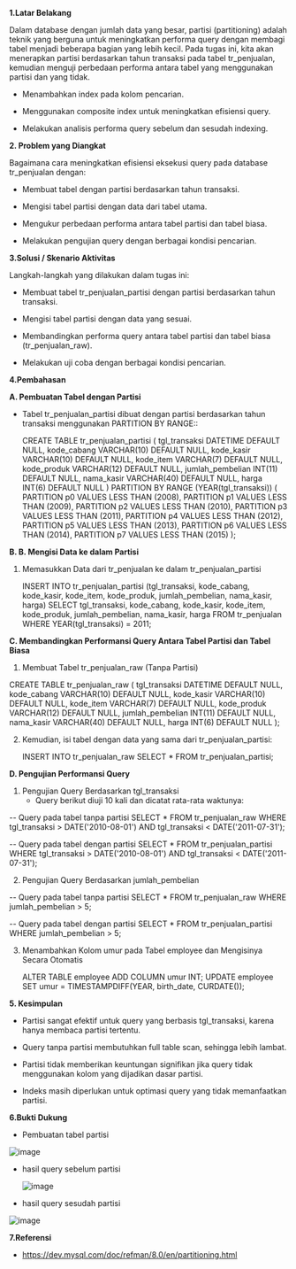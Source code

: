 **1.Latar Belakang**

Dalam database dengan jumlah data yang besar, partisi (partitioning) adalah teknik yang berguna untuk meningkatkan performa query dengan membagi tabel menjadi beberapa bagian yang lebih kecil. Pada tugas ini, kita akan menerapkan partisi berdasarkan tahun transaksi pada tabel tr_penjualan, kemudian menguji perbedaan performa antara tabel yang menggunakan partisi dan yang tidak.

- Menambahkan index pada kolom pencarian.

- Menggunakan composite index untuk meningkatkan efisiensi query.

- Melakukan analisis performa query sebelum dan sesudah indexing.

**2. Problem yang Diangkat**

Bagaimana cara meningkatkan efisiensi eksekusi query pada database tr_penjualan dengan:

- Membuat tabel dengan partisi berdasarkan tahun transaksi.

- Mengisi tabel partisi dengan data dari tabel utama.

- Mengukur perbedaan performa antara tabel partisi dan tabel biasa.

- Melakukan pengujian query dengan berbagai kondisi pencarian.

**3.Solusi / Skenario Aktivitas**

Langkah-langkah yang dilakukan dalam tugas ini:

- Membuat tabel tr_penjualan_partisi dengan partisi berdasarkan tahun transaksi.

- Mengisi tabel partisi dengan data yang sesuai.

- Membandingkan performa query antara tabel partisi dan tabel biasa (tr_penjualan_raw).

- Melakukan uji coba dengan berbagai kondisi pencarian.

**4.Pembahasan**

**A. Pembuatan Tabel dengan Partisi**

- Tabel tr_penjualan_partisi dibuat dengan partisi berdasarkan tahun transaksi menggunakan PARTITION BY RANGE::

  CREATE TABLE tr_penjualan_partisi ( 
    tgl_transaksi DATETIME DEFAULT NULL, 
    kode_cabang VARCHAR(10) DEFAULT NULL, 
    kode_kasir VARCHAR(10) DEFAULT NULL, 
    kode_item VARCHAR(7) DEFAULT NULL, 
    kode_produk VARCHAR(12) DEFAULT NULL, 
    jumlah_pembelian INT(11) DEFAULT NULL, 
    nama_kasir VARCHAR(40) DEFAULT NULL, 
    harga INT(6) DEFAULT NULL 
) 
PARTITION BY RANGE (YEAR(tgl_transaksi)) ( 
    PARTITION p0 VALUES LESS THAN (2008), 
    PARTITION p1 VALUES LESS THAN (2009), 
    PARTITION p2 VALUES LESS THAN (2010), 
    PARTITION p3 VALUES LESS THAN (2011), 
    PARTITION p4 VALUES LESS THAN (2012), 
    PARTITION p5 VALUES LESS THAN (2013), 
    PARTITION p6 VALUES LESS THAN (2014), 
    PARTITION p7 VALUES LESS THAN (2015) 
);

**B. B. Mengisi Data ke dalam Partisi**

1. Memasukkan Data dari tr_penjualan ke dalam tr_penjualan_partisi

   INSERT INTO tr_penjualan_partisi (tgl_transaksi, kode_cabang, kode_kasir, kode_item, 
kode_produk, jumlah_pembelian, nama_kasir, harga) 
SELECT tgl_transaksi, kode_cabang, kode_kasir, kode_item, kode_produk, jumlah_pembelian, 
nama_kasir, harga 
FROM tr_penjualan 
WHERE YEAR(tgl_transaksi) = 2011;

**C. Membandingkan Performansi Query Antara Tabel Partisi dan Tabel Biasa**

1. Membuat Tabel tr_penjualan_raw (Tanpa Partisi)

  CREATE TABLE tr_penjualan_raw ( 
    tgl_transaksi DATETIME DEFAULT NULL, 
    kode_cabang VARCHAR(10) DEFAULT NULL, 
    kode_kasir VARCHAR(10) DEFAULT NULL, 
    kode_item VARCHAR(7) DEFAULT NULL, 
    kode_produk VARCHAR(12) DEFAULT NULL, 
    jumlah_pembelian INT(11) DEFAULT NULL, 
    nama_kasir VARCHAR(40) DEFAULT NULL, 
    harga INT(6) DEFAULT NULL 
);


2. Kemudian, isi tabel dengan data yang sama dari tr_penjualan_partisi:

   INSERT INTO tr_penjualan_raw 
SELECT * FROM tr_penjualan_partisi;


**D. Pengujian Performansi Query**

1. Pengujian Query Berdasarkan tgl_transaksi
   - Query berikut diuji 10 kali dan dicatat rata-rata waktunya:

-- Query pada tabel tanpa partisi
SELECT * FROM tr_penjualan_raw 
WHERE tgl_transaksi > DATE('2010-08-01') 
AND tgl_transaksi < DATE('2011-07-31');

-- Query pada tabel dengan partisi
SELECT * FROM tr_penjualan_partisi 
WHERE tgl_transaksi > DATE('2010-08-01') 
AND tgl_transaksi < DATE('2011-07-31');


2. Pengujian Query Berdasarkan jumlah_pembelian

  -- Query pada tabel tanpa partisi
SELECT * FROM tr_penjualan_raw WHERE jumlah_pembelian > 5;

-- Query pada tabel dengan partisi
SELECT * FROM tr_penjualan_partisi WHERE jumlah_pembelian > 5;

3. Menambahkan Kolom umur pada Tabel employee dan Mengisinya Secara Otomatis

   ALTER TABLE employee ADD COLUMN umur INT;
UPDATE employee SET umur = TIMESTAMPDIFF(YEAR, birth_date, CURDATE());


**5. Kesimpulan**

- Partisi sangat efektif untuk query yang berbasis tgl_transaksi, karena hanya membaca partisi tertentu.

- Query tanpa partisi membutuhkan full table scan, sehingga lebih lambat.

- Partisi tidak memberikan keuntungan signifikan jika query tidak menggunakan kolom yang dijadikan dasar partisi.

- Indeks masih diperlukan untuk optimasi query yang tidak memanfaatkan partisi.


**6.Bukti Dukung**
- Pembuatan tabel partisi

 ![image](https://github.com/user-attachments/assets/8356fe6b-d63b-4194-9be4-1196cffe8698)

- hasil query sebelum partisi
  
  ![image](https://github.com/user-attachments/assets/9a9ac20b-a7a8-44f1-8f01-920cdbd23d3b)


- hasil query sesudah partisi

![image](https://github.com/user-attachments/assets/571621c5-b44a-403c-9e82-4dafc7dc8212)


  


**7.Referensi**
- https://dev.mysql.com/doc/refman/8.0/en/partitioning.html
